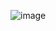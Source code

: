 


![image](https://github.com/trtilla/trtilla/assets/142000268/1da7e16e-0f95-493a-bf08-b4ec7eb44650)


